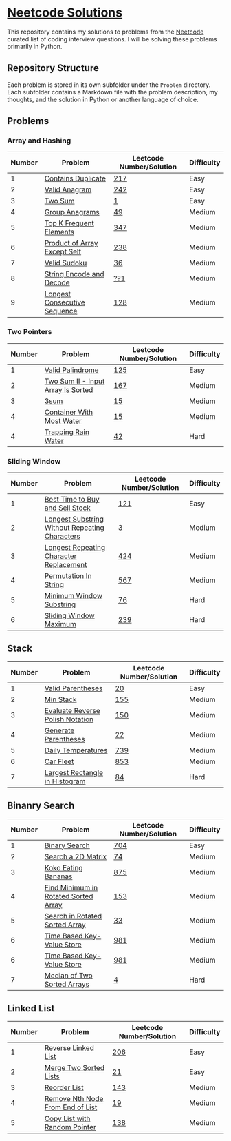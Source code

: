 # [Neetcode Solutions](https://github.com/bharathts07/neetcode-ps)

This repository contains my solutions to problems from the [Neetcode](https://neetcode.io/) curated list of coding interview questions. I will be solving these problems primarily in Python.

## Repository Structure

Each problem is stored in its own subfolder under the `Problem` directory. Each subfolder contains a Markdown file with the problem description, my thoughts, and the solution in Python or another language of choice.

## Problems

### Array and Hashing

| Number | Problem                                                                                                 | Leetcode Number/Solution      | Difficulty |
| ------ | ------------------------------------------------------------------------------------------------------- | ----------------------------- | ---------- |
| 1      | [Contains Duplicate](https://leetcode.com/problems/contains-duplicate/description/)                     | [217](/Problems/217/index.md) | Easy       |
| 2      | [Valid Anagram](https://leetcode.com/problems/valid-anagram/description/)                               | [242](/Problems/242/index.md) | Easy       |
| 3      | [Two Sum](https://leetcode.com/problems/two-sum/description/)                                           | [1](/Problems/1/index.md)     | Easy       |
| 4      | [Group Anagrams](https://leetcode.com/problems/group-anagrams/description/)                             | [49](/Problems/49/index.md)   | Medium     |
| 5      | [Top K Frequent Elements](https://leetcode.com/problems/top-k-frequent-elements/description/)           | [347](/Problems/347/index.md) | Medium     |
| 6      | [Product of Array Except Self](https://leetcode.com/problems/product-of-array-except-self/description/) | [238](/Problems/238/index.md) | Medium     |
| 7      | [Valid Sudoku](https://leetcode.com/problems/valid-sudoku/description/)                                 | [36](/Problems/36/index.md)   | Medium     |
| 8      | [String Encode and Decode](https://neetcode.io/problems/string-encode-and-decode)                       | [??1](/Problems/??1/index.md) | Medium     |
| 9      | [Longest Consecutive Sequence](https://leetcode.com/problems/longest-consecutive-sequence/description/) | [128](/Problems/128/index.md) | Medium     |

### Two Pointers

| Number | Problem                                                                                                           | Leetcode Number/Solution      | Difficulty |
| ------ | ----------------------------------------------------------------------------------------------------------------- | ----------------------------- | ---------- |
| 1      | [Valid Palindrome](https://leetcode.com/problems/valid-palindrome/description/)                                   | [125](/Problems/125/index.md) | Easy       |
| 2      | [Two Sum II - Input Array Is Sorted](https://leetcode.com/problems/two-sum-ii-input-array-is-sorted/description/) | [167](/Problems/167/index.md) | Medium     |
| 3      | [3sum](https://leetcode.com/problems/3sum/description/)                                                           | [15](/Problems/15/index.md)   | Medium     |
| 4      | [Container With Most Water](https://leetcode.com/problems/container-with-most-water/description/)                 | [15](/Problems/11/index.md)   | Medium     |
| 4      | [Trapping Rain Water](https://leetcode.com/problems/trapping-rain-water/description/)                             | [42](/Problems/42/index.md)   | Hard       |

### Sliding Window

| Number | Problem                                                                                                                                     | Leetcode Number/Solution      | Difficulty |
| ------ | ------------------------------------------------------------------------------------------------------------------------------------------- | ----------------------------- | ---------- |
| 1      | [Best Time to Buy and Sell Stock](https://leetcode.com/problems/best-time-to-buy-and-sell-stock/description/)                               | [121](/Problems/121/index.md) | Easy       |
| 2      | [Longest Substring Without Repeating Characters](https://leetcode.com/problems/longest-substring-without-repeating-characters/description/) | [3](/Problems/3/index.md)     | Medium     |
| 3      | [Longest Repeating Character Replacement](https://leetcode.com/problems/longest-repeating-character-replacement/description/)               | [424](/Problems/424/index.md) | Medium     |
| 4      | [Permutation In String](https://leetcode.com/problems/permutation-in-string/description/)                                                   | [567](/Problems/567/index.md) | Medium     |
| 5      | [Minimum Window Substring](https://leetcode.com/problems/minimum-window-substring/description/)                                             | [76](/Problems/76/index.md)   | Hard       |
| 6      | [Sliding Window Maximum](https://leetcode.com/problems/sliding-window-maximum/description/)                                                 | [239](/Problems/239/index.md) | Hard       |

## Stack

| Number | Problem                                                                                                         | Leetcode Number/Solution      | Difficulty |
| ------ | --------------------------------------------------------------------------------------------------------------- | ----------------------------- | ---------- |
| 1      | [Valid Parentheses](https://leetcode.com/problems/valid-parentheses/description/)                               | [20](/Problems/20/index.md)   | Easy       |
| 2      | [Min Stack](https://leetcode.com/problems/min-stack/description/)                                               | [155](/Problems/155/index.md) | Medium     |
| 3      | [Evaluate Reverse Polish Notation](https://leetcode.com/problems/evaluate-reverse-polish-notation/description/) | [150](/Problems/150/index.md) | Medium     |
| 4      | [Generate Parentheses](https://leetcode.com/problems/generate-parentheses/description/)                         | [22](/Problems/22/index.md)   | Medium     |
| 5      | [Daily Temperatures](https://leetcode.com/problems/daily-temperatures/description/)                             | [739](/Problems/739/index.md) | Medium     |
| 6      | [Car Fleet](https://leetcode.com/problems/car-fleet/description/)                                               | [853](/Problems/853/index.md) | Medium     |
| 7      | [Largest Rectangle in Histogram](https://leetcode.com/problems/largest-rectangle-in-histogram/description/)     | [84](/Problems/84/index.md)   | Hard       |

## Binanry Search

| Number | Problem                                                                                                                 | Leetcode Number/Solution      | Difficulty |
| ------ | ----------------------------------------------------------------------------------------------------------------------- | ----------------------------- | ---------- |
| 1      | [Binary Search](https://leetcode.com/problems/binary-search/)                                                           | [704](/Problems/704/index.md) | Easy       |
| 2      | [Search a 2D Matrix](https://leetcode.com/problems/search-a-2d-matrix/)                                                 | [74](/Problems/74/index.md)   | Medium     |
| 3      | [Koko Eating Bananas](https://leetcode.com/problems/koko-eating-bananas/description/)                                   | [875](/Problems/875/index.md) | Medium     |
| 4      | [Find Minimum in Rotated Sorted Array](https://leetcode.com/problems/find-minimum-in-rotated-sorted-array/description/) | [153](/Problems/153/index.md) | Medium     |
| 5      | [Search in Rotated Sorted Array](https://leetcode.com/problems/search-in-rotated-sorted-array/description/)             | [33](/Problems/33/index.md)   | Medium     |
| 6      | [Time Based Key-Value Store](https://leetcode.com/problems/time-based-key-value-store/description/)                     | [981](/Problems/981/index.md) | Medium     |
| 6      | [Time Based Key-Value Store](https://leetcode.com/problems/time-based-key-value-store/description/)                     | [981](/Problems/981/index.md) | Medium     |
| 7      | [Median of Two Sorted Arrays](https://leetcode.com/problems/median-of-two-sorted-arrays/description/)                   | [4](/Problems/4/index.md)     | Hard       |

## Linked List

| Number | Problem                                                                               | Leetcode Number/Solution      | Difficulty |
| ------ | ------------------------------------------------------------------------------------- | ----------------------------- | ---------- |
| 1      | [Reverse Linked List](https://leetcode.com/problems/reverse-linked-list/description/) | [206](/Problems/206/index.md) | Easy       |
| 2      | [Merge Two Sorted Lists](https://leetcode.com/problems/merge-two-sorted-lists/)       | [21](/Problems/21/index.md)   | Easy       |
| 3      | [Reorder List](https://leetcode.com/problems/reorder-list/)       | [143](/Problems/143/index.md)   | Medium       |
| 4      | [Remove Nth Node From End of List](https://leetcode.com/problems/remove-nth-node-from-end-of-list/description/)       | [19](/Problems/19/index.md)   | Medium       |
| 5      | [Copy List with Random Pointer](https://leetcode.com/problems/copy-list-with-random-pointer/description/)       | [138](/Problems/138/index.md)   | Medium       |
